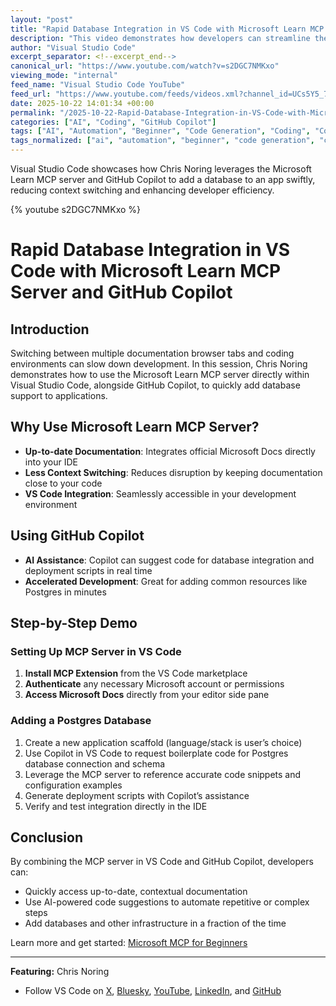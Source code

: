 ```yaml
---
layout: "post"
title: "Rapid Database Integration in VS Code with Microsoft Learn MCP Server and GitHub Copilot"
description: "This video demonstrates how developers can streamline the process of adding a database to an application using the Microsoft Learn MCP server and GitHub Copilot, all within Visual Studio Code. The walkthrough covers setup, accessing up-to-date documentation without context switching, and using Copilot for generating deployment scripts quickly."
author: "Visual Studio Code"
excerpt_separator: <!--excerpt_end-->
canonical_url: "https://www.youtube.com/watch?v=s2DGC7NMKxo"
viewing_mode: "internal"
feed_name: "Visual Studio Code YouTube"
feed_url: "https://www.youtube.com/feeds/videos.xml?channel_id=UCs5Y5_7XK8HLDX0SLNwkd3w"
date: 2025-10-22 14:01:34 +00:00
permalink: "/2025-10-22-Rapid-Database-Integration-in-VS-Code-with-Microsoft-Learn-MCP-Server-and-GitHub-Copilot.html"
categories: ["AI", "Coding", "GitHub Copilot"]
tags: ["AI", "Automation", "Beginner", "Code Generation", "Coding", "Copilot", "Database Deployment", "Demo", "Dev Tools", "Developer", "Developer Productivity", "GitHub", "GitHub Copilot", "Mcp", "MCP Server", "Microsoft Learn MCP", "Postgres", "Programming Tutorial", "Software Developer", "Videos", "VS Code"]
tags_normalized: ["ai", "automation", "beginner", "code generation", "coding", "copilot", "database deployment", "demo", "dev tools", "developer", "developer productivity", "github", "github copilot", "mcp", "mcp server", "microsoft learn mcp", "postgres", "programming tutorial", "software developer", "videos", "vs code"]
---
```


Visual Studio Code showcases how Chris Noring leverages the Microsoft Learn MCP server and GitHub Copilot to add a database to an app swiftly, reducing context switching and enhancing developer efficiency.<!--excerpt_end-->

{% youtube s2DGC7NMKxo %}

# Rapid Database Integration in VS Code with Microsoft Learn MCP Server and GitHub Copilot

## Introduction

Switching between multiple documentation browser tabs and coding environments can slow down development. In this session, Chris Noring demonstrates how to use the Microsoft Learn MCP server directly within Visual Studio Code, alongside GitHub Copilot, to quickly add database support to applications.

## Why Use Microsoft Learn MCP Server?

- **Up-to-date Documentation**: Integrates official Microsoft Docs directly into your IDE
- **Less Context Switching**: Reduces disruption by keeping documentation close to your code
- **VS Code Integration**: Seamlessly accessible in your development environment

## Using GitHub Copilot

- **AI Assistance**: Copilot can suggest code for database integration and deployment scripts in real time
- **Accelerated Development**: Great for adding common resources like Postgres in minutes

## Step-by-Step Demo

### Setting Up MCP Server in VS Code

1. **Install MCP Extension** from the VS Code marketplace
2. **Authenticate** any necessary Microsoft account or permissions
3. **Access Microsoft Docs** directly from your editor side pane

### Adding a Postgres Database

1. Create a new application scaffold (language/stack is user’s choice)
2. Use Copilot in VS Code to request boilerplate code for Postgres database connection and schema
3. Leverage the MCP server to reference accurate code snippets and configuration examples
4. Generate deployment scripts with Copilot’s assistance
5. Verify and test integration directly in the IDE

## Conclusion

By combining the MCP server in VS Code and GitHub Copilot, developers can:

- Quickly access up-to-date, contextual documentation
- Use AI-powered code suggestions to automate repetitive or complex steps
- Add databases and other infrastructure in a fraction of the time

Learn more and get started: [Microsoft MCP for Beginners](https://aka.ms/mcp-for-beginners)

---

**Featuring:** Chris Noring

- Follow VS Code on [X](https://x.com/code), [Bluesky](https://bsky.app/profile/vscode.dev), [YouTube](https://youtube.com/code), [LinkedIn](https://www.linkedin.com/showcase/104107263), and [GitHub](https://github.com/microsoft/vscode)
